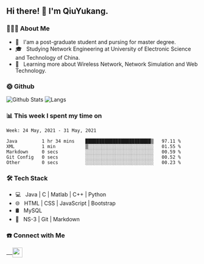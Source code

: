 <h2> Hi there! 👋 I'm QiuYukang.</h2>

<h3> 👨🏻‍💻 About Me </h3>

- 💼 &nbsp; I'am a post-graduate student and pursing for master degree.
- 🎓 &nbsp; Studying Network Engineering at University of Electronic Science and Technology of China.
- 🌱 &nbsp; Learning more about Wireless Network, Network Simulation and Web Technology.

<h3> 🌞 Github</h3>

![Github Stats](https://github-readme-stats-beta-lovat.vercel.app/api?username=QiuYukang&count_private=true&show_icons=true&hide=stars)
![Langs](https://github-readme-stats-beta-lovat.vercel.app/api/top-langs/?username=QiuYukang&count_private=true&layout=compact)

<h3> 📊 This week I spent my time on</h3>

<!--START_SECTION:waka-->
```text
Week: 24 May, 2021 - 31 May, 2021

Java         1 hr 34 mins    ████████████████████████▒   97.11 % 
XML          1 min           ▒░░░░░░░░░░░░░░░░░░░░░░░░   01.55 % 
Markdown     0 secs          ░░░░░░░░░░░░░░░░░░░░░░░░░   00.59 % 
Git Config   0 secs          ░░░░░░░░░░░░░░░░░░░░░░░░░   00.52 % 
Other        0 secs          ░░░░░░░░░░░░░░░░░░░░░░░░░   00.23 % 
```
<!--END_SECTION:waka-->

<h3>🛠 Tech Stack</h3>

- 💻 &nbsp; Java | C | Matlab | C++ | Python
- 🌐 &nbsp; HTML | CSS | JavaScript | Bootstrap
- 🛢  &nbsp; MySQL
- 🔧 &nbsp; NS-3 | Git | Markdown

<h3> ☎️ Connect with Me </h3>

<a href="mailto:b612n@qq.com">
   &nbsp;  &nbsp;
  <img align="center" width="26px" src="https://github.com/TheDudeThatCode/TheDudeThatCode/blob/master/Assets/Gmail.svg" />
</a>
